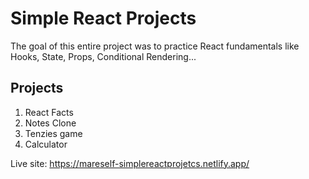 # Simple React Projects

The goal of this entire project was to practice React fundamentals like Hooks, State, Props, Conditional Rendering...

## Projects

1) React Facts
2) Notes Clone
3) Tenzies game
4) Calculator

Live site: https://mareself-simplereactprojetcs.netlify.app/
